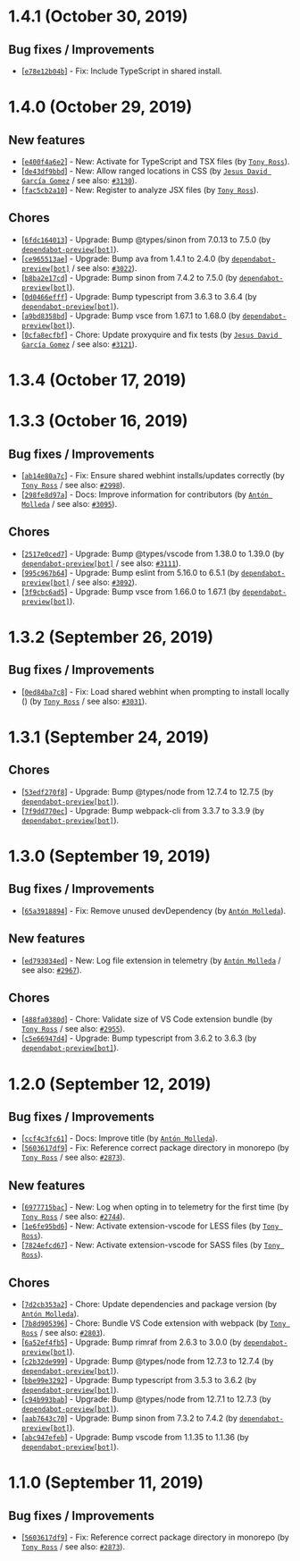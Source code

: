 # 1.4.1 (October 30, 2019)

## Bug fixes / Improvements

* [[`e78e12b04b`](https://github.com/webhintio/hint/commit/e78e12b04beff09f5734b679a67b725a0d348b62)] - Fix: Include TypeScript in shared install.


# 1.4.0 (October 29, 2019)

## New features

* [[`e400f4a6e2`](https://github.com/webhintio/hint/commit/e400f4a6e2f85c072ced260181b1162681c89d39)] - New: Activate for TypeScript and TSX files (by [`Tony Ross`](https://github.com/antross)).
* [[`de43df9bbd`](https://github.com/webhintio/hint/commit/de43df9bbd2178c6ae7d40156f485193a9b5218c)] - New: Allow ranged locations in CSS (by [`Jesus David García Gomez`](https://github.com/sarvaje) / see also: [`#3130`](https://github.com/webhintio/hint/issues/3130)).
* [[`fac5cb2a10`](https://github.com/webhintio/hint/commit/fac5cb2a108fa0206dbd30fb2f310497fbb39bb3)] - New: Register to analyze JSX files (by [`Tony Ross`](https://github.com/antross)).

## Chores

* [[`6fdc164013`](https://github.com/webhintio/hint/commit/6fdc164013359ecf012fb9dcd5c0ef9ed5aca192)] - Upgrade: Bump @types/sinon from 7.0.13 to 7.5.0 (by [`dependabot-preview[bot]`](https://github.com/apps/dependabot-preview)).
* [[`ce965513ae`](https://github.com/webhintio/hint/commit/ce965513ae2b715881d4f7891e795c046579f0d5)] - Upgrade: Bump ava from 1.4.1 to 2.4.0 (by [`dependabot-preview[bot]`](https://github.com/apps/dependabot-preview) / see also: [`#3022`](https://github.com/webhintio/hint/issues/3022)).
* [[`b8ba2e17cd`](https://github.com/webhintio/hint/commit/b8ba2e17cdca7fccfd274b2ba250a96329b23fe8)] - Upgrade: Bump sinon from 7.4.2 to 7.5.0 (by [`dependabot-preview[bot]`](https://github.com/apps/dependabot-preview)).
* [[`0d0466efff`](https://github.com/webhintio/hint/commit/0d0466efff7915f2ff929e0e85223841178eaac0)] - Upgrade: Bump typescript from 3.6.3 to 3.6.4 (by [`dependabot-preview[bot]`](https://github.com/apps/dependabot-preview)).
* [[`a9bd8358bd`](https://github.com/webhintio/hint/commit/a9bd8358bd257152a713b385b713bc334d84006e)] - Upgrade: Bump vsce from 1.67.1 to 1.68.0 (by [`dependabot-preview[bot]`](https://github.com/apps/dependabot-preview)).
* [[`0cfa8ecfbf`](https://github.com/webhintio/hint/commit/0cfa8ecfbf23aa46fb3e88794531144ab262ca21)] - Chore: Update proxyquire and fix tests (by [`Jesus David García Gomez`](https://github.com/sarvaje) / see also: [`#3121`](https://github.com/webhintio/hint/issues/3121)).


# 1.3.4 (October 17, 2019)


# 1.3.3 (October 16, 2019)

## Bug fixes / Improvements

* [[`ab14e80a7c`](https://github.com/webhintio/hint/commit/ab14e80a7c6fc63c1e4c17ac57ef16c710549587)] - Fix: Ensure shared webhint installs/updates correctly (by [`Tony Ross`](https://github.com/antross) / see also: [`#2998`](https://github.com/webhintio/hint/issues/2998)).
* [[`298fe8d97a`](https://github.com/webhintio/hint/commit/298fe8d97a8eb90f1b7901f3bc22d754ff2bdd7b)] - Docs: Improve information for contributors (by [`Antón Molleda`](https://github.com/molant) / see also: [`#3095`](https://github.com/webhintio/hint/issues/3095)).

## Chores

* [[`2517e0ced7`](https://github.com/webhintio/hint/commit/2517e0ced7c2fbcc947f7b1d8adaf0b40f1b059e)] - Upgrade: Bump @types/vscode from 1.38.0 to 1.39.0 (by [`dependabot-preview[bot]`](https://github.com/apps/dependabot-preview) / see also: [`#3111`](https://github.com/webhintio/hint/issues/3111)).
* [[`995c967b64`](https://github.com/webhintio/hint/commit/995c967b64afbeecb5a4e4adf40179a416b4ee93)] - Upgrade: Bump eslint from 5.16.0 to 6.5.1 (by [`dependabot-preview[bot]`](https://github.com/apps/dependabot-preview) / see also: [`#3092`](https://github.com/webhintio/hint/issues/3092)).
* [[`3f9cbc6ad5`](https://github.com/webhintio/hint/commit/3f9cbc6ad5c16ce3f29632241a57397e44a43632)] - Upgrade: Bump vsce from 1.66.0 to 1.67.1 (by [`dependabot-preview[bot]`](https://github.com/apps/dependabot-preview)).


# 1.3.2 (September 26, 2019)

## Bug fixes / Improvements

* [[`0ed84ba7c8`](https://github.com/webhintio/hint/commit/0ed84ba7c8022f3cd20b9127a451c563e11c5f66)] - Fix: Load shared webhint when prompting to install locally () (by [`Tony Ross`](https://github.com/antross) / see also: [`#3031`](https://github.com/webhintio/hint/issues/3031)).


# 1.3.1 (September 24, 2019)

## Chores

* [[`53edf270f8`](https://github.com/webhintio/hint/commit/53edf270f84ead765bb981345d5321568ac69142)] - Upgrade: Bump @types/node from 12.7.4 to 12.7.5 (by [`dependabot-preview[bot]`](https://github.com/apps/dependabot-preview)).
* [[`7f9dd770ec`](https://github.com/webhintio/hint/commit/7f9dd770ec0350d7f50137d322159a07a3b203da)] - Upgrade: Bump webpack-cli from 3.3.7 to 3.3.9 (by [`dependabot-preview[bot]`](https://github.com/apps/dependabot-preview)).


# 1.3.0 (September 19, 2019)

## Bug fixes / Improvements

* [[`65a3918894`](https://github.com/webhintio/hint/commit/65a3918894b7df50c5d2cfdeb96319828ba5362a)] - Fix: Remove unused devDependency (by [`Antón Molleda`](https://github.com/molant)).

## New features

* [[`ed793034ed`](https://github.com/webhintio/hint/commit/ed793034eddf3786795004b5baee4af5e93e9a3f)] - New: Log file extension in telemetry (by [`Antón Molleda`](https://github.com/molant) / see also: [`#2967`](https://github.com/webhintio/hint/issues/2967)).

## Chores

* [[`488fa0380d`](https://github.com/webhintio/hint/commit/488fa0380d006c09f71004d1cf51a5045c0d5bbc)] - Chore: Validate size of VS Code extension bundle (by [`Tony Ross`](https://github.com/antross) / see also: [`#2955`](https://github.com/webhintio/hint/issues/2955)).
* [[`c5e66947d4`](https://github.com/webhintio/hint/commit/c5e66947d494771b487c5d45a477069c61c9ed0b)] - Upgrade: Bump typescript from 3.6.2 to 3.6.3 (by [`dependabot-preview[bot]`](https://github.com/apps/dependabot-preview)).


# 1.2.0 (September 12, 2019)

## Bug fixes / Improvements

* [[`ccf4c3fc61`](https://github.com/webhintio/hint/commit/ccf4c3fc619edbcbb7b0c6d1b8430d0d02231068)] - Docs: Improve title (by [`Antón Molleda`](https://github.com/molant)).
* [[`5603617df9`](https://github.com/webhintio/hint/commit/5603617df96def7c2571c8e94d595b76ec4633ec)] - Fix: Reference correct package directory in monorepo (by [`Tony Ross`](https://github.com/antross) / see also: [`#2873`](https://github.com/webhintio/hint/issues/2873)).

## New features

* [[`6977715bac`](https://github.com/webhintio/hint/commit/6977715bac129e5c56bb93c71dbda95884ee309d)] - New: Log when opting in to telemetry for the first time (by [`Tony Ross`](https://github.com/antross) / see also: [`#2744`](https://github.com/webhintio/hint/issues/2744)).
* [[`1e6fe95bd6`](https://github.com/webhintio/hint/commit/1e6fe95bd6c8eb0f487052cef513429a5eee0da8)] - New: Activate extension-vscode for LESS files (by [`Tony Ross`](https://github.com/antross)).
* [[`7824efcd67`](https://github.com/webhintio/hint/commit/7824efcd674f65ff88bcf933039883ea1aae8fd5)] - New: Activate extension-vscode for SASS files (by [`Tony Ross`](https://github.com/antross)).

## Chores

* [[`7d2cb353a2`](https://github.com/webhintio/hint/commit/7d2cb353a22d2469f7c01a6ba3005c6ed61405da)] - Chore: Update dependencies and package version (by [`Antón Molleda`](https://github.com/molant)).
* [[`7b8d905396`](https://github.com/webhintio/hint/commit/7b8d9053965eb3dea1aa1f809bfb89981b65a6a5)] - Chore: Bundle VS Code extension with webpack (by [`Tony Ross`](https://github.com/antross) / see also: [`#2803`](https://github.com/webhintio/hint/issues/2803)).
* [[`6a52ef4fb5`](https://github.com/webhintio/hint/commit/6a52ef4fb50931921be5da4c4cacd8760a3de887)] - Upgrade: Bump rimraf from 2.6.3 to 3.0.0 (by [`dependabot-preview[bot]`](https://github.com/apps/dependabot-preview)).
* [[`c2b32de999`](https://github.com/webhintio/hint/commit/c2b32de9997a922a4744991306a9bf9b22e3910f)] - Upgrade: Bump @types/node from 12.7.3 to 12.7.4 (by [`dependabot-preview[bot]`](https://github.com/apps/dependabot-preview)).
* [[`bbe99e3292`](https://github.com/webhintio/hint/commit/bbe99e329240a17e5f60c6c6261b0b9c2bd1774a)] - Upgrade: Bump typescript from 3.5.3 to 3.6.2 (by [`dependabot-preview[bot]`](https://github.com/apps/dependabot-preview)).
* [[`c94b993bab`](https://github.com/webhintio/hint/commit/c94b993babb99a9b49cc795fbf80663c4750ba93)] - Upgrade: Bump @types/node from 12.7.1 to 12.7.3 (by [`dependabot-preview[bot]`](https://github.com/apps/dependabot-preview)).
* [[`aab7643c70`](https://github.com/webhintio/hint/commit/aab7643c70042a5e7d2da9684844277d707854fe)] - Upgrade: Bump sinon from 7.3.2 to 7.4.2 (by [`dependabot-preview[bot]`](https://github.com/apps/dependabot-preview)).
* [[`abc947efeb`](https://github.com/webhintio/hint/commit/abc947efeb58b825ef143bc09de92301e79927fa)] - Upgrade: Bump vscode from 1.1.35 to 1.1.36 (by [`dependabot-preview[bot]`](https://github.com/apps/dependabot-preview)).


# 1.1.0 (September 11, 2019)

## Bug fixes / Improvements

* [[`5603617df9`](https://github.com/webhintio/hint/commit/5603617df96def7c2571c8e94d595b76ec4633ec)] - Fix: Reference correct package directory in monorepo (by [`Tony Ross`](https://github.com/antross) / see also: [`#2873`](https://github.com/webhintio/hint/issues/2873)).


